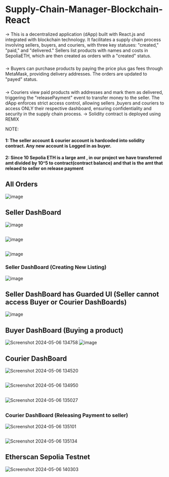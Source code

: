 # Supply-Chain-Manager-Blockchain-React
-> This is a decentralized application (dApp) built with React.js and integrated with blockchain technology. It facilitates a supply chain process involving sellers, buyers, and couriers, with three key statuses: "created," "paid," and "delivered." Sellers list products with names and costs in SepoliaETH, which are then created as orders with a "created" status.
#####
-> Buyers can purchase products by paying the price plus gas fees through MetaMask, providing delivery addresses. The orders are updated to "payed" status. 
#####
-> Couriers view paid products with addresses and mark them as delivered, triggering the "releasePayment" event to transfer money to the seller. The dApp enforces strict access control, allowing sellers ,buyers and couriers to access ONLY their respective dashboard, ensuring confidentiality and security in the supply chain process.
-> Solidity contract is deployed using REMIX

NOTE:
#### 1: The seller account & courier account is hardcoded into solidity contract. Any new account is Logged in as buyer.
#### 2: Since 10 Sepolia ETH is a large amt , in our project we have transferred amt divided by 10^5 to contract(contract balance) and that is the amt that releaed to seller on release payment

## All Orders
![image](https://github.com/ViditaShetty/Supply-Chain-Manager-Blockchain-React/assets/96463276/4157142d-65a9-4c95-8207-e61dc2d5ef1e)

## Seller DashBoard
![image](https://github.com/ViditaShetty/Supply-Chain-Manager-Blockchain-React/assets/96463276/6a755f98-0f0c-41cd-91d9-d080fb4b2895)
##
![image](https://github.com/ViditaShetty/Supply-Chain-Manager-Blockchain-React/assets/96463276/5ef8dd6a-0f12-4ed6-b38e-9d8cdb8f5063)
##
![image](https://github.com/ViditaShetty/Supply-Chain-Manager-Blockchain-React/assets/96463276/083fa63d-379f-4efc-8e6b-1452fa486bf0)
### Seller DashBoard (Creating New Listing)
![image](https://github.com/ViditaShetty/Supply-Chain-Manager-Blockchain-React/assets/96463276/dcce7d1a-5a74-40f8-9dfa-46ade7de50d0)
##

## Seller DashBoard has Guarded UI (Seller cannot access Buyer or Courier DashBoards)
![image](https://github.com/ViditaShetty/Supply-Chain-Manager-Blockchain-React/assets/96463276/40837bf7-9c20-4d26-8091-06a1b43fe4a5)
##

## Buyer DashBoard (Buying a product)
![Screenshot 2024-05-06 134758](https://github.com/ViditaShetty/Supply-Chain-Manager-Blockchain-React/assets/96463276/9f1f188e-e8b7-40d9-b96f-fe03882512f7)
![image](https://github.com/ViditaShetty/Supply-Chain-Manager-Blockchain-React/assets/96463276/b07e13b2-0477-484b-a6a1-ae2ffd6c4b75)
## 

## Courier DashBoard
![Screenshot 2024-05-06 134520](https://github.com/ViditaShetty/Supply-Chain-Manager-Blockchain-React/assets/96463276/4d15730c-ac50-4a77-952c-b800e3e38640)
##
![Screenshot 2024-05-06 134950](https://github.com/ViditaShetty/Supply-Chain-Manager-Blockchain-React/assets/96463276/2ff39457-580f-4c64-87b7-b8a6bfa2a2f7)
##
![Screenshot 2024-05-06 135027](https://github.com/ViditaShetty/Supply-Chain-Manager-Blockchain-React/assets/96463276/92a73a26-9d3f-40db-8b52-a624363ebc6a)
##
### Courier DashBoard (Releasing Payment to seller)
![Screenshot 2024-05-06 135101](https://github.com/ViditaShetty/Supply-Chain-Manager-Blockchain-React/assets/96463276/f4c750ae-75ae-45b6-9e27-046a1dc0aa18)
##
![Screenshot 2024-05-06 135134](https://github.com/ViditaShetty/Supply-Chain-Manager-Blockchain-React/assets/96463276/1d66adcd-25fa-4e4f-9333-1b2f76922c5d)
##


## Etherscan Sepolia Testnet
![Screenshot 2024-05-06 140303](https://github.com/ViditaShetty/Supply-Chain-Manager-Blockchain-React/assets/96463276/70f52ed9-e5d6-4693-9a35-0b0b09f8392d)
##
